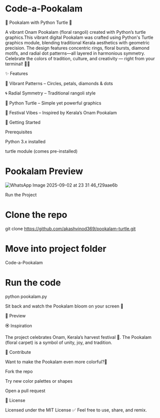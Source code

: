 # Code-a-Pookalam

🌸 Pookalam with Python Turtle 🐢


A vibrant Onam Pookalam (floral rangoli) created with Python’s turtle graphics.This vibrant digital Pookalam was crafted using Python's Turtle graphics module, blending traditional Kerala aesthetics with geometric precision. The design features concentric rings, floral bursts, diamond motifs, and radial dot patterns—all layered in harmonious symmetry.
Celebrate the colors of tradition, culture, and creativity — right from your terminal! 🎨✨




✨ Features

🎨 Vibrant Patterns – Circles, petals, diamonds & dots


🌀 Radial Symmetry – Traditional rangoli style


🐢 Python Turtle – Simple yet powerful graphics


🌼 Festival Vibes – Inspired by Kerala’s Onam Pookalam


🚀 Getting Started

Prerequisites

Python 3.x installed

turtle module (comes pre-installed)

# Pookalam Preview
![WhatsApp Image 2025-09-02 at 23 31 46_f29aae6b](https://github.com/user-attachments/assets/7b26c6b1-866b-410c-ab41-ea12a0fcf52e)


Run the Project

# Clone the repo
git clone https://github.com/akashvinod369/pookalam-turtle.git

# Move into project folder
Code-a-Pookalam

# Run the code
python pookalam.py

Sit back and watch the Pookalam bloom on your screen 🌺


📸 Preview






🏵️ Inspiration

The project celebrates Onam, Kerala’s harvest festival 🌾.
The Pookalam (floral carpet) is a symbol of unity, joy, and tradition.




🤝 Contribute

Want to make the Pookalam even more colorful?🌈

Fork the repo

Try new color palettes or shapes

Open a pull request




📜 License

Licensed under the MIT License ✅
Feel free to use, share, and remix.






